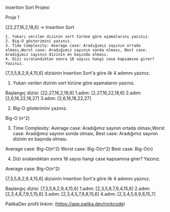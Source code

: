 Insertion Sort Projesi

Proje 1

[22,27,16,2,18,6] -> Insertion Sort

    1. Yukarı verilen dizinin sort türüne göre aşamalarını yazınız.
    2. Big-O gösterimini yazınız.
    3. Time Complexity: Average case: Aradığımız sayının ortada olması,Worst case: Aradığımız sayının sonda olması, Best case: Aradığımız sayının dizinin en başında olması.
    4. Dizi sıralandıktan sonra 18 sayısı hangi case kapsamına girer? Yazınız.


[7,3,5,8,2,9,4,15,6] dizisinin Insertion Sort'a göre ilk 4 adımını yazınız.

1. Yukarı verilen dizinin sort türüne göre aşamalarını yazınız.

Başlangıç dizisi: [22,27,16,2,18,6]
1.adım: [2,27,16,22,18,6] 
2.adım: [2,6,16,22,18,27]
3.adım: [2,6,16,18,22,27]

2. Big-O gösterimini yazınız.

Big-O (n^2)

3. Time Complexity: Average case: Aradığımız sayının ortada olması,Worst case: Aradığımız sayının sonda olması, Best case: Aradığımız sayının dizinin en başında olması.

Average case: Big-O(n^2)
Worst case: Big-O(n^2)
Best case: Big-O(n)

4. Dizi sıralandıktan sonra 18 sayısı hangi case kapsamına girer? Yazınız.

Average case: Big-O(n^2)

[7,3,5,8,2,9,4,15,6] dizisinin Insertion Sort'a göre ilk 4 adımını yazınız.

Başlangıç dizisi: [7,3,5,8,2,9,4,15,6]
1.adım: [2,3,5,8,7,9,4,15,6]
2.adım: [2,3,4,8,7,9,5,15,6]
3.adım: [2,3,4,5,7,9,8,15,6]
4.adım: [2,3,4,5,6,9,8,15,7]

PatikaDev profil linkim:
(https://app.patika.dev/nickcode)

